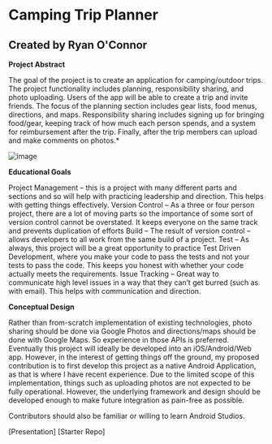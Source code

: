 # Camping Trip Planner 
## Created by Ryan O'Connor

**Project Abstract**

The goal of the project is to create an application for camping/outdoor trips. The project 
functionality includes planning, responsibility sharing, and photo uploading. Users of the app 
will be able to create a trip and invite friends. The focus of the planning section includes gear lists, food menus, directions, and maps. Responsibility sharing includes signing up for bringing food/gear, keeping track of how much each person spends, and a system for reimbursement after the trip. Finally, after the trip members can upload and make comments on photos.*

![image](https://user-images.githubusercontent.com/59928691/94636629-7d4c2880-02a3-11eb-9d62-2286958d5d67.png)

**Educational Goals**

Project Management – this is a project with many different parts and sections and so will help with practicing leadership and direction. This helps with getting things effectively.
	Version Control – As a three or four person project, there are a lot of moving parts so the importance of some sort of version control cannot be overstated. It keeps everyone on the same track and prevents duplication of efforts
	Build – The result of version control – allows developers to all work from the same build of a project.
	Test – As always, this project will be a great opportunity to practice Test Driven Development, where you make your code to pass the tests and not your tests to pass the code. This keeps you honest with whether your code actually meets the requirements.
	Issue Tracking – Great way to communicate high level issues in a way that they can’t get burred (such as with email). This helps with communication and direction.

**Conceptual Design**

Rather than from-scratch implementation of existing technologies, photo sharing should be done via Google Photos and directions/maps should be done with Google Maps. So experience in those APIs is preferred. Eventually this project will ideally be developed into an iOS/Android/Web app. However, in the interest of getting things off the ground, my proposed contribution is to first develop this project as a native Android Application, as that is where I have recent experience. Due to the limited scope of this implementation, things such as uploading photos are not expected to be fully operational. However, the underlying framework and design should be developed enough to make future integration as pain-free as possible.

Contributors should also be familiar or willing to learn Android Studios.

[Presentation]
[Starter Repo]
